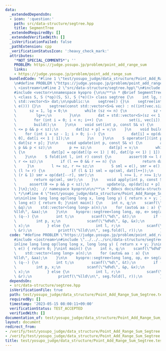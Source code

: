 ```yaml
---
data:
  _extendedDependsOn:
  - icon: ':question:'
    path: src/data-structure/segtree.hpp
    title: SegmentTree
  _extendedRequiredBy: []
  _extendedVerifiedWith: []
  _isVerificationFailed: false
  _pathExtension: cpp
  _verificationStatusIcon: ':heavy_check_mark:'
  attributes:
    '*NOT_SPECIAL_COMMENTS*': ''
    PROBLEM: https://judge.yosupo.jp/problem/point_add_range_sum
    links:
    - https://judge.yosupo.jp/problem/point_add_range_sum
  bundledCode: "#line 1 \"test/yosupo_judge/data_structure/Point_Add_Range_Sum_Segtree.test.cpp\"\
    \n#define PROBLEM \"https://judge.yosupo.jp/problem/point_add_range_sum\"\n#include\
    \ <iostream>\n#line 2 \"src/data-structure/segtree.hpp\"\n#include <cassert>\n\
    #include <vector>\nnamespace kyopro {\n\n/**\n * @brief SegmentTree\n */\ntemplate\
    \ <class S, S (*op)(S, S), S (*e)()> class segtree {\n    int lg, sz, n;\n   \
    \ std::vector<S> dat;\n\npublic:\n    segtree() {}\n    segtree(int n) : segtree(std::vector<S>(n,\
    \ e())) {}\n    segtree(const std::vector<S>& vec) : n((int)vec.size()) {\n  \
    \      sz = 1, lg = 0;\n        while (sz <= n) {\n            sz <<= 1;\n   \
    \         lg++;\n        }\n\n        dat = std::vector<S>(sz << 1, e());\n\n\
    \        for (int i = 0; i < n; i++) {\n            set(i, vec[i]);\n        }\n\
    \        build();\n    }\n\n    void set(int p, const S& v) {\n        assert(0\
    \ <= p && p < sz);\n        dat[sz + p] = v;\n    }\n    void build() {\n    \
    \    for (int i = sz - 1; i > 0; i--) {\n            dat[i] = op(dat[i << 1 |\
    \ 0], dat[i << 1 | 1]);\n        }\n    }\n\n    S operator[](int p) const { return\
    \ dat[sz + p]; }\n\n    void update(int p, const S& v) {\n        assert(0 <=\
    \ p && p < sz);\n        p += sz;\n        dat[p] = v;\n        while (p >>= 1)\
    \ {\n            dat[p] = op(dat[(p << 1) | 0], dat[(p << 1) | 1]);\n        }\n\
    \    }\n\n    S fold(int l, int r) const {\n        assert(0 <= l && l <= r &&\
    \ r <= sz);\n        if (l == 0 && r == n) {\n            return dat[1];\n   \
    \     }\n        l += sz, r += sz;\n        S sml = e(), smr = e();\n        while\
    \ (l != r) {\n            if (l & 1) sml = op(sml, dat[l++]);\n            if\
    \ (r & 1) smr = op(dat[--r], smr);\n            l >>= 1, r >>= 1;\n        }\n\
    \        return op(sml, smr);\n    }\n    void apply(int p, const S& v) {\n  \
    \      assert(0 <= p && p < sz);\n        update(p, op(dat[sz + p], v));\n   \
    \ }\n};\n};  // namespace kyopro\n\n/**\n * @docs docs/data-structure/segtree.md\n\
    \ */\n#line 4 \"test/yosupo_judge/data_structure/Point_Add_Range_Sum_Segtree.test.cpp\"\
    \n\ninline long long op(long long x, long long y) { return x + y; }\ninline long\
    \ long e() { return 0; }\nint main() {\n    int n, q;\n    scanf(\"%d%d\", &n,\
    \ &q);\n    std::vector<long long> a(n);\n    for (auto& aa : a) {\n        scanf(\"\
    %lld\", &aa);\n    }\n\n    kyopro::segtree<long long, op, e> seg(a);\n    while\
    \ (q--) {\n        int t;\n        scanf(\"%d\", &t);\n        if (!t) {\n   \
    \         int p, x;\n            scanf(\"%d%d\", &p, &x);\n            seg.apply(p,\
    \ x);\n        } else {\n            int l, r;\n            scanf(\"%d%d\", &l,\
    \ &r);\n            printf(\"%lld\\n\", seg.fold(l, r));\n        }\n    }\n}\n"
  code: "#define PROBLEM \"https://judge.yosupo.jp/problem/point_add_range_sum\"\n\
    #include <iostream>\n#include \"../../../src/data-structure/segtree.hpp\"\n\n\
    inline long long op(long long x, long long y) { return x + y; }\ninline long long\
    \ e() { return 0; }\nint main() {\n    int n, q;\n    scanf(\"%d%d\", &n, &q);\n\
    \    std::vector<long long> a(n);\n    for (auto& aa : a) {\n        scanf(\"\
    %lld\", &aa);\n    }\n\n    kyopro::segtree<long long, op, e> seg(a);\n    while\
    \ (q--) {\n        int t;\n        scanf(\"%d\", &t);\n        if (!t) {\n   \
    \         int p, x;\n            scanf(\"%d%d\", &p, &x);\n            seg.apply(p,\
    \ x);\n        } else {\n            int l, r;\n            scanf(\"%d%d\", &l,\
    \ &r);\n            printf(\"%lld\\n\", seg.fold(l, r));\n        }\n    }\n}"
  dependsOn:
  - src/data-structure/segtree.hpp
  isVerificationFile: true
  path: test/yosupo_judge/data_structure/Point_Add_Range_Sum_Segtree.test.cpp
  requiredBy: []
  timestamp: '2023-05-15 08:00:11+09:00'
  verificationStatus: TEST_ACCEPTED
  verifiedWith: []
documentation_of: test/yosupo_judge/data_structure/Point_Add_Range_Sum_Segtree.test.cpp
layout: document
redirect_from:
- /verify/test/yosupo_judge/data_structure/Point_Add_Range_Sum_Segtree.test.cpp
- /verify/test/yosupo_judge/data_structure/Point_Add_Range_Sum_Segtree.test.cpp.html
title: test/yosupo_judge/data_structure/Point_Add_Range_Sum_Segtree.test.cpp
---
```

